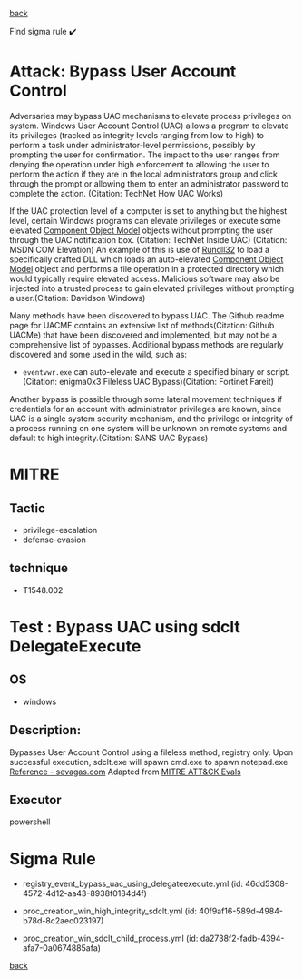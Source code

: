 
[back](../index.md)

Find sigma rule :heavy_check_mark: 

# Attack: Bypass User Account Control 

Adversaries may bypass UAC mechanisms to elevate process privileges on system. Windows User Account Control (UAC) allows a program to elevate its privileges (tracked as integrity levels ranging from low to high) to perform a task under administrator-level permissions, possibly by prompting the user for confirmation. The impact to the user ranges from denying the operation under high enforcement to allowing the user to perform the action if they are in the local administrators group and click through the prompt or allowing them to enter an administrator password to complete the action. (Citation: TechNet How UAC Works)

If the UAC protection level of a computer is set to anything but the highest level, certain Windows programs can elevate privileges or execute some elevated [Component Object Model](https://attack.mitre.org/techniques/T1559/001) objects without prompting the user through the UAC notification box. (Citation: TechNet Inside UAC) (Citation: MSDN COM Elevation) An example of this is use of [Rundll32](https://attack.mitre.org/techniques/T1218/011) to load a specifically crafted DLL which loads an auto-elevated [Component Object Model](https://attack.mitre.org/techniques/T1559/001) object and performs a file operation in a protected directory which would typically require elevated access. Malicious software may also be injected into a trusted process to gain elevated privileges without prompting a user.(Citation: Davidson Windows)

Many methods have been discovered to bypass UAC. The Github readme page for UACME contains an extensive list of methods(Citation: Github UACMe) that have been discovered and implemented, but may not be a comprehensive list of bypasses. Additional bypass methods are regularly discovered and some used in the wild, such as:

* <code>eventvwr.exe</code> can auto-elevate and execute a specified binary or script.(Citation: enigma0x3 Fileless UAC Bypass)(Citation: Fortinet Fareit)

Another bypass is possible through some lateral movement techniques if credentials for an account with administrator privileges are known, since UAC is a single system security mechanism, and the privilege or integrity of a process running on one system will be unknown on remote systems and default to high integrity.(Citation: SANS UAC Bypass)

# MITRE
## Tactic
  - privilege-escalation
  - defense-evasion


## technique
  - T1548.002


# Test : Bypass UAC using sdclt DelegateExecute
## OS
  - windows


## Description:
Bypasses User Account Control using a fileless method, registry only.
Upon successful execution, sdclt.exe will spawn cmd.exe to spawn notepad.exe
[Reference - sevagas.com](http://blog.sevagas.com/?Yet-another-sdclt-UAC-bypass)
Adapted from [MITRE ATT&CK Evals](https://github.com/mitre-attack/attack-arsenal/blob/66650cebd33b9a1e180f7b31261da1789cdceb66/adversary_emulation/APT29/CALDERA_DIY/evals/payloads/stepFourteen_bypassUAC.ps1)


## Executor
powershell

# Sigma Rule
 - registry_event_bypass_uac_using_delegateexecute.yml (id: 46dd5308-4572-4d12-aa43-8938f0184d4f)

 - proc_creation_win_high_integrity_sdclt.yml (id: 40f9af16-589d-4984-b78d-8c2aec023197)

 - proc_creation_win_sdclt_child_process.yml (id: da2738f2-fadb-4394-afa7-0a0674885afa)



[back](../index.md)
